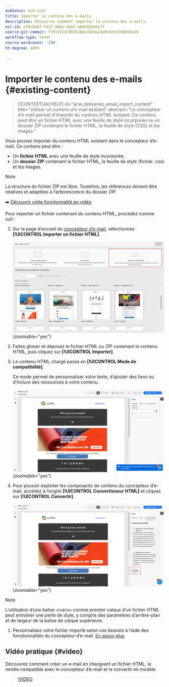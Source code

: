 ```yaml
---
audience: end-user
title: Importer le contenu des e-mails
description: Découvrez comment importer le contenu des e-mails.
exl-id: ef9c8e6f-f422-404e-9ebb-a89d1bd45e7f
source-git-commit: f1911523c9076188c492da24e0cbe5c760e58a28
workflow-type: tm+mt
source-wordcount: '290'
ht-degree: 100%

---
```


# Importer le contenu des e-mails {#existing-content}

>[!CONTEXTUALHELP]
>id="acw_deliveries_email_import_content"
>title="Utiliser un contenu d’e-mail existant"
>abstract="Le concepteur d’e-mail permet d’importer du contenu HTML existant. Ce contenu peut être un fichier HTML avec une feuille de style incorporée ou un dossier ZIP contenant le fichier HTML, la feuille de style (CSS) et les images."

Vous pouvez importer du contenu HTML existant dans le concepteur d’e-mail. Ce contenu peut être :

* Un **fichier HTML** avec une feuille de style incorporée,
* Un **dossier ZIP** contenant le fichier HTML, la feuille de style (fichier .css) et les images.

>[!NOTE]
>
>La structure du fichier ZIP est libre. Toutefois, les références doivent être relatives et adaptées à l’arborescence du dossier ZIP.

➡️ [Découvrir cette fonctionnalité en vidéo](#video)

Pour importer un fichier contenant du contenu HTML, procédez comme suit :

1. Sur la page d’accueil du [concepteur d’e-mail](get-started-email-designer.md), sélectionnez **[!UICONTROL Importer un fichier HTML]**.

   ![Capture d’écran montrant l’option Importer un fichier HTML sur la page d’accueil du concepteur d’e-mail.](assets/html-import.png){zoomable="yes"}

1. Faites glisser et déposez le fichier HTML ou ZIP contenant le contenu HTML, puis cliquez sur **[!UICONTROL Importer]**.

1. Le contenu HTML chargé passe en **[!UICONTROL Mode de compatibilité]**.

   Ce mode permet de personnaliser votre texte, d’ajouter des liens ou d’inclure des ressources à votre contenu.

   ![Capture d’écran montrant le contenu HTML chargé en mode de compatibilité.](assets/html-imported.png){zoomable="yes"}

1. Pour pouvoir exploiter les composants de contenu du concepteur d’e-mail, accédez à l’onglet **[!UICONTROL Convertisseur HTML]** et cliquez sur **[!UICONTROL Convertir]**.

   ![Capture d’écran montrant l’onglet Convertisseur HTML et le bouton Convertir.](assets/html-imported-2.png){zoomable="yes"}

>[!NOTE]
>
>L’utilisation d’une balise `<table>` comme premier calque d’un fichier HTML peut entraîner une perte de style, y compris des paramètres d’arrière-plan et de largeur de la balise de calque supérieure.

1. Personnalisez votre fichier importé selon vos besoins à l’aide des fonctionnalités du concepteur d’e-mail. [En savoir plus](content-components.md)

## Vidéo pratique {#video}

Découvrez comment créer un e-mail en chargeant un fichier HTML, le rendre compatible avec le concepteur d’e-mail et le convertir en modèle.

>[!VIDEO](https://video.tv.adobe.com/v/3447034/?captions=fre_fr&quality=12)